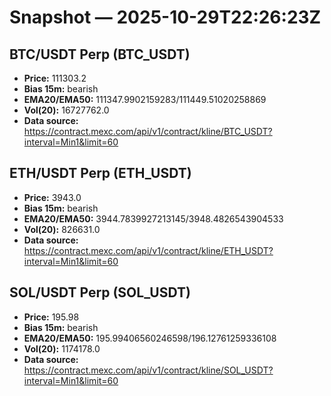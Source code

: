 # Snapshot — 2025-10-29T22:26:23Z

## BTC/USDT Perp (BTC_USDT)
- **Price:** 111303.2
- **Bias 15m:** bearish
- **EMA20/EMA50:** 111347.9902159283/111449.51020258869
- **Vol(20):** 16727762.0
- **Data source:** https://contract.mexc.com/api/v1/contract/kline/BTC_USDT?interval=Min1&limit=60

## ETH/USDT Perp (ETH_USDT)
- **Price:** 3943.0
- **Bias 15m:** bearish
- **EMA20/EMA50:** 3944.7839927213145/3948.4826543904533
- **Vol(20):** 826631.0
- **Data source:** https://contract.mexc.com/api/v1/contract/kline/ETH_USDT?interval=Min1&limit=60

## SOL/USDT Perp (SOL_USDT)
- **Price:** 195.98
- **Bias 15m:** bearish
- **EMA20/EMA50:** 195.99406560246598/196.12761259336108
- **Vol(20):** 1174178.0
- **Data source:** https://contract.mexc.com/api/v1/contract/kline/SOL_USDT?interval=Min1&limit=60
